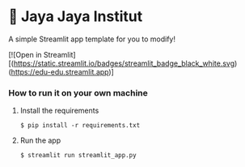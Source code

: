 # 🎈 Jaya Jaya Institut

A simple Streamlit app template for you to modify!

[![Open in Streamlit][(https://static.streamlit.io/badges/streamlit_badge_black_white.svg)(https://edu-edu.streamlit.app)]

### How to run it on your own machine

1. Install the requirements

   ```
   $ pip install -r requirements.txt
   ```

2. Run the app

   ```
   $ streamlit run streamlit_app.py
   ```
